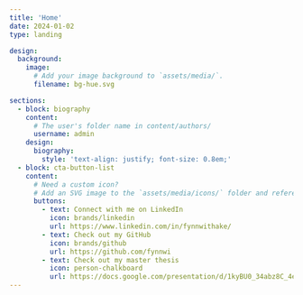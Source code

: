 ```yaml
---
title: 'Home'
date: 2024-01-02
type: landing

design:
  background:
    image:
      # Add your image background to `assets/media/`.
      filename: bg-hue.svg

sections:
  - block: biography
    content:
      # The user's folder name in content/authors/
      username: admin
    design:
      biography:
        style: 'text-align: justify; font-size: 0.8em;'
  - block: cta-button-list
    content:
      # Need a custom icon?
      # Add an SVG image to the `assets/media/icons/` folder and reference it in the `icon` field below
      buttons:
        - text: Connect with me on LinkedIn
          icon: brands/linkedin
          url: https://www.linkedin.com/in/fynnwithake/
        - text: Check out my GitHub
          icon: brands/github
          url: https://github.com/fynnwi
        - text: Check out my master thesis
          icon: person-chalkboard
          url: https://docs.google.com/presentation/d/1kyBU0_34abz8C_4edZ5G6c151tFir1faeO7mFxTEz5k/present?usp=sharing
---
```

